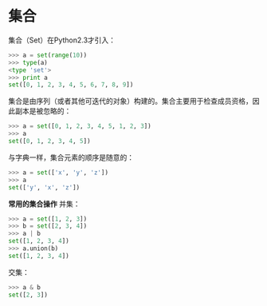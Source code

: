 # 集合

集合（Set）在Python2.3才引入：

```python
>>> a = set(range(10))
>>> type(a)
<type 'set'>
>>> print a
set([0, 1, 2, 3, 4, 5, 6, 7, 8, 9])
```
集合是由序列（或者其他可迭代的对象）构建的。集合主要用于检查成员资格，因此副本是被忽略的：

```python
>>> a = set([0, 1, 2, 3, 4, 5, 1, 2, 3])
>>> a
set([0, 1, 2, 3, 4, 5])
```
与字典一样，集合元素的顺序是随意的：

```python
>>> a = set(['x', 'y', 'z'])
>>> a
set(['y', 'x', 'z'])
```

**常用的集合操作**
并集：

```python
>>> a = set([1, 2, 3])
>>> b = set([2, 3, 4])
>>> a | b
set([1, 2, 3, 4])
>>> a.union(b)
set([1, 2, 3, 4])
```
交集：

```python
>>> a & b
set([2, 3])
```
